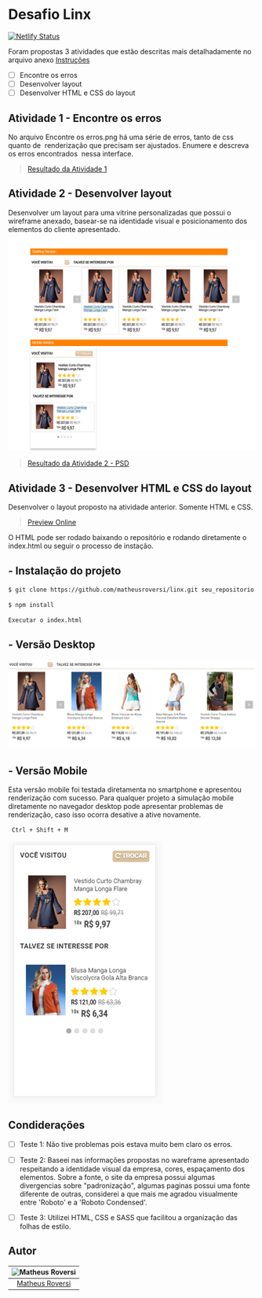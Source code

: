 # Desafio Linx

[![Netlify Status](https://api.netlify.com/api/v1/badges/18d786d1-499c-4d2b-b0aa-50199aa23374/deploy-status)](https://app.netlify.com/sites/linx/deploys)

Foram propostas 3 atividades que estão descritas mais detalhadamente no arquivo anexo [Instruções](https://github.com/matheusroversi/linx/blob/master/Instruc%CC%A7o%CC%83es.pdf)

- [ ] Encontre os erros
- [ ] Desenvolver layout
- [ ] Desenvolver HTML e CSS do layout

## Atividade 1 - Encontre os erros

No arquivo  Encontre os erros.png  há uma série de erros, tanto de css quanto de  renderização que precisam ser ajustados. Enumere e descreva os erros encontrados  nessa interface. 

> [Resultado da Atividade 1](Atividade_1/resultado.pdf)


## Atividade 2 - Desenvolver layout

Desenvolver um layout para uma vitrine personalizadas que possui o wireframe anexado, basear-se na identidade visual e posicionamento dos elementos do cliente apresentado.

![Resultado da Atividade 2 - PNG](Atividade_2/resultado.png)

> [Resultado da Atividade 2 - PSD](Atividade_2/resultado.psd)


## Atividade 3 - Desenvolver HTML e CSS do layout

Desenvolver o layout proposto na atividade anterior. Somente HTML e CSS.

> [Preview Online](https://linx.netlify.com/)

O HTML pode ser rodado baixando o repositório e rodando diretamente o index.html ou seguir o processo de instação.

## - Instalação do projeto

```sh
$ git clone https://github.com/matheusroversi/linx.git seu_repositorio
```

```sh
$ npm install
```

```sh
Executar o index.html
```


## - Versão Desktop

![Screenshoot Versão Desktop](images/screenshot_desktop.png)

## - Versão Mobile

Esta versão mobile foi testada diretamenta no smartphone e apresentou renderização com sucesso. Para qualquer projeto a simulação mobile diretamente no navegador desktop pode apresentar problemas de renderização, caso isso ocorra desative a ative novamente.

```sh
 Ctrl + Shift + M
```

![Screenshoot Versão Desktop](images/screenshot_mobile.png)



## Condiderações

- [ ] Teste 1: Não tive problemas pois estava muito bem claro os erros.

- [ ] Teste 2: Baseei nas informações propostas no wareframe apresentado respeitando a identidade visual da empresa, cores, espaçamento dos elementos. Sobre a fonte, o site da empresa possui algumas divergencias sobre  "padronização", algumas paginas possui uma fonte diferente de outras, considerei a que mais me agradou visualmente entre 'Roboto' e a 'Roboto Condensed'.

- [ ] Teste 3: Utilizei HTML, CSS e SASS que facilitou a organização das folhas de estilo.



## Autor

| ![Matheus Roversi](https://avatars0.githubusercontent.com/u/28660799?s=400&u=019316acbead599a5010f42c1d5f1ad5297a154c&v=4)|
|:---------------------:|
|  [Matheus Roversi](https://github.com/matheusroversi/)   |
